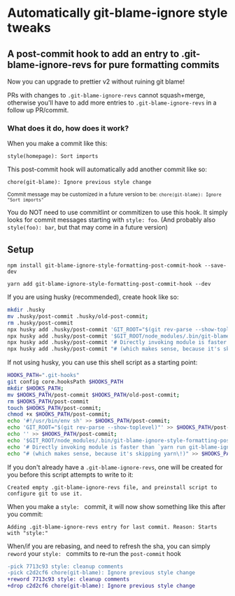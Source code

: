 # Automatically git-blame-ignore style tweaks

## A post-commit hook to add an entry to .git-blame-ignore-revs for pure formatting commits

Now you can upgrade to prettier v2 without ruining git blame!

PRs with changes to `.git-blame-ignore-revs` cannot squash+merge,
otherwise you'll have to add more entries to `.git-blame-ignore-revs` in a follow up PR/commit.

### What does it do, how does it work?

When you make a commit like this:

```
style(homepage): Sort imports
```

This post-commit hook will automatically add another commit like so:

```
chore(git-blame): Ignore previous style change
```

<sub>Commit message may be customized in a future version to be: `chore(git-blame): Ignore "Sort imports"`</sub>

You do NOT need to use commitlint or commitizen to use this hook.
It simply looks for commit messages starting with `style: foo`.
(And probably also `style(foo): bar`, but that may come in a future version)

## Setup

```
npm install git-blame-ignore-style-formatting-post-commit-hook --save-dev
```

```
yarn add git-blame-ignore-style-formatting-post-commit-hook --dev
```

If you are using husky (recommended), create hook like so:

```sh
mkdir .husky
mv .husky/post-commit .husky/old-post-commit;
rm .husky/post-commit
npx husky add .husky/post-commit 'GIT_ROOT="$(git rev-parse --show-toplevel)"';
npx husky add .husky/post-commit '$GIT_ROOT/node_modules/.bin/git-blame-ignore-style-formatting-post-commit-hook';
npx husky add .husky/post-commit '# Directly invoking module is faster than `yarn run git-blame-ignore-style-formatting-post-commit-hook`';
npx husky add .husky/post-commit "# (which makes sense, because it's skipping yarn\!)";
```

If not using husky, you can use this shell script as a starting point:

```sh
HOOKS_PATH=".git-hooks"
git config core.hooksPath $HOOKS_PATH
mkdir $HOOKS_PATH;
mv $HOOKS_PATH/post-commit $HOOKS_PATH/old-post-commit;
rm $HOOKS_PATH/post-commit
touch $HOOKS_PATH/post-commit;
chmod +x $HOOKS_PATH/post-commit;
echo '#!/usr/bin/env sh' >> $HOOKS_PATH/post-commit;
echo 'GIT_ROOT="$(git rev-parse --show-toplevel)"' >> $HOOKS_PATH/post-commit;
echo '' >> $HOOKS_PATH/post-commit;
echo '$GIT_ROOT/node_modules/.bin/git-blame-ignore-style-formatting-post-commit-hook' >> $HOOKS_PATH/post-commit;
echo '# Directly invoking module is faster than `yarn run git-blame-ignore-style-formatting-post-commit-hook`' >> $HOOKS_PATH/post-commit;
echo "# (which makes sense, because it's skipping yarn\!)" >> $HOOKS_PATH/post-commit;
```

If you don't already have a `.git-blame-ignore-revs`, one will be created for you before this script attempts to write to it:

```
Created empty .git-blame-ignore-revs file, and preinstall script to configure git to use it.
```

When you make a `style: ` commit, it will now show something like this after you commit:

```
Adding .git-blame-ignore-revs entry for last commit. Reason: Starts with "style:"
```

When/if you are rebasing, and need to refresh the sha, you can simply `reword` your `style: ` commits to re-run the `post-commit` hook

```diff
-pick 7713c93 style: cleanup comments
-pick c2d2cf6 chore(git-blame): Ignore previous style change
+reword 7713c93 style: cleanup comments
+drop c2d2cf6 chore(git-blame): Ignore previous style change
```
